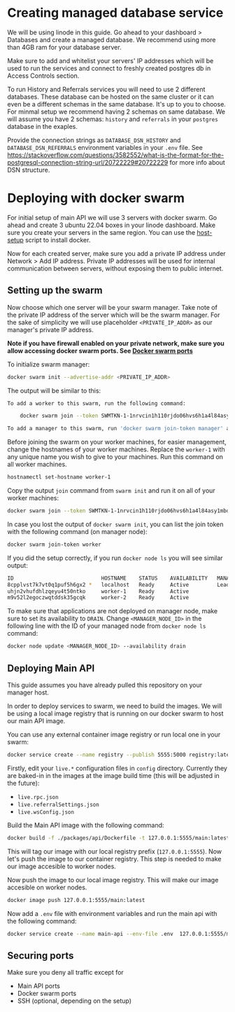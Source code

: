 # Creating managed database service

We will be using linode in this guide. Go ahead to your dashboard > Databases
and create a managed database. We recommend using more than 4GB ram for your
database server.

Make sure to add and whitelist your servers' IP addresses which will be used to
run the services and connect to freshly created postgres db in Access Controls
section.

To run History and Referrals services you will need to use 2 different
databases. These database can be hosted on the same cluster or it can even be a
different schemas in the same database. It's up to you to choose. For minmal
setup we recommend having 2 schemas on same database. We will assume you have 2
schemas: `history` and `referrals` in your `postgres` database in the exaples.

Provide the connection strings as `DATABASE_DSN_HISTORY` and `DATABASE_DSN_REFERRALS` environment variables in your
`.env` file. See
https://stackoverflow.com/questions/3582552/what-is-the-format-for-the-postgresql-connection-string-url/20722229#20722229
for more info about DSN structure.

# Deploying with docker swarm

For initial setup of main API we will use 3 servers with docker swarm. Go ahead
and create 3 ubuntu 22.04 boxes in your linode dashboard. Make sure you create
your servers in the same region. You can use the [host-setup](./host-setup.sh)
script to install docker.

Now for each created server, make sure you add a private IP address under
Network > Add IP address. Private IP addresses will be used for internal
communication between servers, without exposing them to public internet.

## Setting up the swarm

Now choose which one server will be your swarm manager. Take note of the private
IP address of the server which will be the swarm manager. For the sake of
simplicity we will use placeholder `<PRIVATE_IP_ADDR>` as our manager's private
IP address.

**Note if you have firewall enabled on your private network, make sure you allow
accessing docker swarm ports. See
[Docker swarm ports](https://docs.docker.com/engine/swarm/swarm-tutorial/#open-protocols-and-ports-between-the-hosts)**

To initialize swarm manager:

```bash
docker swarm init --advertise-addr <PRIVATE_IP_ADDR>
```

The output will be similar to this:

```bash
To add a worker to this swarm, run the following command:

    docker swarm join --token SWMTKN-1-1nrvcin1h110rjdo06hvs6h1a4l84asy1mbdxpvkt4219cb5fn-0i28e45cvwroytsem3p5l3l8q <PRIVATE_IP_ADDR>:2377

To add a manager to this swarm, run 'docker swarm join-token manager' and follow the instructions.
```

Before joining the swarm on your worker machines, for easier management, change
the hostnames of your worker machines. Replace the `worker-1` with any unique
name you wish to give to your machines. Run this command on all worker machines.

```bash
hostnamectl set-hostname worker-1
```

Copy the output `join` command from `swarm init` and run it on all of your
worker machines:

```bash
docker swarm join --token SWMTKN-1-1nrvcin1h110rjdo06hvs6h1a4l84asy1mbdxpvkt4219cb5fn-0i28e45cvwroytsem3p5l3l8q <PRIVATE_IP_ADDR>:2377
```

In case you lost the output of `docker swarm init`, you can list the join token
with the following command (on manager node):

```bash
docker swarm join-token worker
```

If you did the setup correctly, if you run `docker node ls` you will see similar
output:

```bash
ID                            HOSTNAME    STATUS    AVAILABILITY   MANAGER STATUS   ENGINE VERSION
8cpplvst7k7vt0q1puf5h6gx2 *   localhost   Ready     Active         Leader           20.10.25
uhjn2vhufdhlzqeyu4t50ntko     worker-1    Ready     Active                          20.10.25
m9v52l2egoczwqtddsk35gcqk     worker-2    Ready     Active                          20.10.25
```

To make sure that applications are not deployed on manager node, make sure to
set its availability to `DRAIN`. Change `<MANAGER_NODE_ID>` in the following
line with the ID of your managed node from `docker node ls` command:

```bash
docker node update <MANAGER_NODE_ID> --availability drain
```

## Deploying Main API

This guide assumes you have already pulled this repository on your manager host.

In order to deploy services to swarm, we need to build the images. We will be
using a local image registry that is running on our docker swarm to host our
main API image.

You can use any external container image registry or run local one in your swarm:

```bash
docker service create --name registry --publish 5555:5000 registry:latest
```

Firstly, edit your `live.*` configuration files in `config` directory. Currently
they are baked-in in the images at the image build time (this will be adjusted
in the future):

- `live.rpc.json`
- `live.referralSettings.json`
- `live.wsConfig.json`

Build the Main API image with the following command:

```bash
docker build -f ./packages/api/Dockerfile -t 127.0.0.1:5555/main:latest .
```

This will tag our image with our local registry prefix (`127.0.0.1:5555`). Now
let's push the image to our container registry. This step is needed to make our
image accesible to worker nodes.

Now push the image to our local image registry. This will make our image
accesible on worker nodes.

```bash
docker image push 127.0.0.1:5555/main:latest
```

Now add a `.env` file with environment variables and run the main api with the
following command:

```bash
docker service create --name main-api --env-file .env  127.0.0.1:5555/main:latest
```

## Securing ports

Make sure you deny all traffic except for

- Main API ports
- Docker swarm ports
- SSH (optional, depending on the setup)
